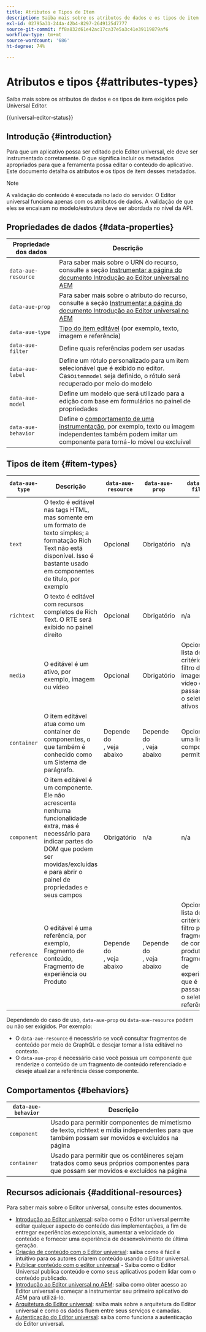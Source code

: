 ```yaml
---
title: Atributos e Tipos de Item
description: Saiba mais sobre os atributos de dados e os tipos de item exigidos pelo Universal Editor.
exl-id: 02795a31-244a-42b4-8297-2649125d7777
source-git-commit: ff8a832d61e42ac17ca37e5a3c41e39119879af6
workflow-type: tm+mt
source-wordcount: '686'
ht-degree: 74%

---
```



# Atributos e tipos {#attributes-types}

Saiba mais sobre os atributos de dados e os tipos de item exigidos pelo Universal Editor.

{{universal-editor-status}}

## Introdução {#introduction}

Para que um aplicativo possa ser editado pelo Editor universal, ele deve ser instrumentado corretamente. O que significa incluir os metadados apropriados para que a ferramenta possa editar o conteúdo do aplicativo. Este documento detalha os atributos e os tipos de item desses metadados.

>[!NOTE]
>
>A validação do conteúdo é executada no lado do servidor. O Editor universal funciona apenas com os atributos de dados. A validação de que eles se encaixam no modelo/estrutura deve ser abordada no nível da API.

## Propriedades de dados {#data-properties}

| Propriedade dos dados | Descrição |
|---|---|
| `data-aue-resource` | Para saber mais sobre o URN do recurso, consulte a seção [Instrumentar a página do documento Introdução ao Editor universal no AEM](getting-started.md#instrument-thepage) |
| `data-aue-prop` | Para saber mais sobre o atributo do recurso, consulte a seção [Instrumentar a página do documento Introdução ao Editor universal no AEM](getting-started.md#instrument-thepage) |
| `data-aue-type` | [Tipo do item editável](#item-types) (por exemplo, texto, imagem e referência) |
| `data-aue-filter` | Define quais referências podem ser usadas |
| `data-aue-label` | Define um rótulo personalizado para um item selecionável que é exibido no editor. <br>Caso`itemmodel` seja definido, o rótulo será recuperado por meio do modelo |
| `data-aue-model` | Define um modelo que será utilizado para a edição com base em formulários no painel de propriedades |
| `data-aue-behavior` | Define o [comportamento de uma instrumentação,](#behaviors) por exemplo, texto ou imagem independentes também podem imitar um componente para torná-lo móvel ou excluível |

## Tipos de item {#item-types}

| `data-aue-type` | Descrição | `data-aue-resource` | `data-aue-prop` | `data-aue-filter` | `data-aue-label` | `data-aue-model` | `data-aue-behavior` |
|---|---|---|---|---|---|---|---|
| `text` | O texto é editável nas tags HTML, mas somente em um formato de texto simples; a formatação Rich Text não está disponível. Isso é bastante usado em componentes de título, por exemplo | Opcional | Obrigatório | n/a | Opcional | n/a | Opcional |
| `richtext` | O texto é editável com recursos completos de Rich Text. O RTE será exibido no painel direito | Opcional | Obrigatório | n/a | Opcional | n/a | Opcional |
| `media` | O editável é um ativo, por exemplo, imagem ou vídeo | Opcional | Obrigatório | Opcional<br>lista de critérios de filtro de imagem ou vídeo que é passada para o seletor de ativos | Opcional | n/a | Opcional |
| `container` | O item editável atua como um container de componentes, o que também é conhecido como um Sistema de parágrafo. | Depende do <br>, veja abaixo | Depende do <br>, veja abaixo | Opcional<br>uma lista de componentes permitidos | Opcional | n/a | n/a |
| `component` | O item editável é um componente. Ele não acrescenta nenhuma funcionalidade extra, mas é necessário para indicar partes do DOM que podem ser movidas/excluídas e para abrir o painel de propriedades e seus campos | Obrigatório | n/a | n/a | Opcional | Opcional | n/a |
| `reference` | O editável é uma referência, por exemplo, Fragmento de conteúdo, Fragmento de experiência ou Produto | Depende do <br>, veja abaixo | Depende do <br>, veja abaixo | Opcional<br>lista de critérios de filtro para fragmentos de conteúdo, produtos ou fragmentos de experiência que é passada para o seletor de referência | Opcional | Opcional | n/a |

Dependendo do caso de uso, `data-aue-prop` ou `data-aue-resource` podem ou não ser exigidos. Por exemplo:

* O `data-aue-resource` é necessário se você consultar fragmentos de conteúdo por meio de GraphQL e desejar tornar a lista editável no contexto.
* O `data-aue-prop` é necessário caso você possua um componente que renderize o conteúdo de um fragmento de conteúdo referenciado e deseje atualizar a referência desse componente.

## Comportamentos {#behaviors}

| `data-aue-behavior` | Descrição |
|---|---|
| `component` | Usado para permitir componentes de mimetismo de texto, richtext e mídia independentes para que também possam ser movidos e excluídos na página |
| `container` | Usado para permitir que os contêineres sejam tratados como seus próprios componentes para que possam ser movidos e excluídos na página |

## Recursos adicionais {#additional-resources}

Para saber mais sobre o Editor universal, consulte estes documentos.

* [Introdução ao Editor universal](introduction.md): saiba como o Editor universal permite editar qualquer aspecto do conteúdo das implementações, a fim de entregar experiências excepcionais, aumentar a velocidade do conteúdo e fornecer uma experiência de desenvolvimento de última geração.
* [Criação de conteúdo com o Editor universal](authoring.md): saiba como é fácil e intuitivo para os autores criarem conteúdo usando o Editor universal.
* [Publicar conteúdo com o editor universal](publishing.md) - Saiba como o Editor Universal publica conteúdo e como seus aplicativos podem lidar com o conteúdo publicado.
* [Introdução ao Editor universal no AEM](getting-started.md): saiba como obter acesso ao Editor universal e começar a instrumentar seu primeiro aplicativo do AEM para utilizá-lo.
* [Arquitetura do Editor universal](architecture.md): saiba mais sobre a arquitetura do Editor universal e como os dados fluem entre seus serviços e camadas.
* [Autenticação do Editor universal](authentication.md): saiba como funciona a autenticação do Editor universal.
